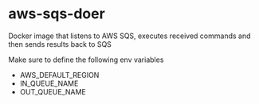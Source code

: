 # aws-sqs-doer
Docker image that listens to AWS SQS, executes received commands and then sends results back to SQS

Make sure to define the following env variables
* AWS_DEFAULT_REGION
* IN_QUEUE_NAME
* OUT_QUEUE_NAME

